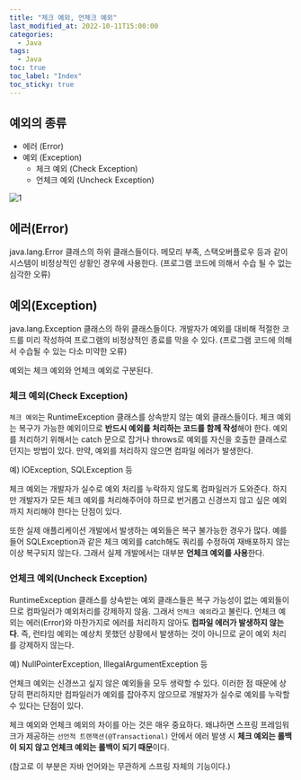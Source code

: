```yaml
---
title: "체크 예외, 언체크 예외"
last_modified_at: 2022-10-11T15:00:00
categories:
  - Java
tags:
  - Java
toc: true
toc_label: "Index"
toc_sticky: true
---
```


## 예외의 종류

- 에러 (Error)
- 예외 (Exception)
    - 체크 예외 (Check Exception)
    - 언체크 예외 (Uncheck Exception)

![1](https://user-images.githubusercontent.com/79130276/195005057-a88cdf36-4676-4547-9e3b-2a13a43fe6b9.png)

## 에러(Error)

java.lang.Error 클래스의 하위 클래스들이다. 메모리 부족, 스택오버플로우 등과 같이 시스템이 비정상적인 상황인 경우에 사용한다. (프로그램 코드에 의해서 수습 될 수 없는 심각한 오류)

## 예외(Exception)

java.lang.Exception 클래스의 하위 클래스들이다. 개발자가 예외를 대비해 적절한 코드를 미리 작성하여 프로그램의 비정상적인 종료를 막을 수 있다. (프로그램 코드에 의해서 수습될 수 있는 다소 미약한 오류) 


예외는 체크 예외와 언체크 예외로 구분된다.

### 체크 예외(Check Exception)

`체크 예외`는 RuntimeException 클래스를 상속받지 않는 예외 클래스들이다. 체크 예외는 복구가 가능한 예외이므로 **반드시 예외를 처리하는 코드를 함께 작성**해야 한다. 예외를 처리하기 위해서는 catch 문으로 잡거나 throws로 예외를 자신을 호출한 클래스로 던지는 방법이 있다. 만약, 예외를 처리하지 않으면 컴파일 에러가 발생한다.

예) IOException, SQLException 등

체크 예외는 개발자가 실수로 예외 처리를 누락하지 않도록 컴파일러가 도와준다. 하지만 개발자가 모든 체크 예외를 처리해주어야 하므로 번거롭고 신경쓰지 않고 싶은 예외까지 처리해야 한다는 단점이 있다.

또한 실제 애플리케이션 개발에서 발생하는 예외들은 복구 불가능한 경우가 많다. 예를 들어 SQLException과 같은 체크 예외를 catch해도 쿼리를 수정하여 재배포하지 않는 이상 복구되지 않는다. 그래서 실제 개발에서는 대부분 **언체크 예외를 사용**한다.

### 언체크 예외(Uncheck Exception)

RuntimeException 클래스를 상속받는 예외 클래스들은 복구 가능성이 없는 예외들이므로 컴파일러가 예외처리를 강제하지 않음. 그래서 `언체크 예외`라고 불린다. 언체크 예외는 에러(Error)와 마찬가지로 에러를 처리하지 않아도 **컴파일 에러가 발생하지 않는다**. 즉, 런타임 예외는 예상치 못했던 상황에서 발생하는 것이 아니므로 굳이 예외 처리를 강제하지 않는다.

예) NullPointerException, IllegalArgumentException 등

언체크 예외는 신경쓰고 싶지 않은 예외들을 모두 생략할 수 있다. 이러한 점 때문에 상당히 편리하지만 컴파일러가 예외를 잡아주지 않으므로 개발자가 실수로 예외를 누락할 수 있다는 단점이 있다.

체크 예외와 언체크 예외의 차이를 아는 것은 매우 중요하다. 왜냐하면 스프링 프레임워크가 제공하는 `선언적 트랜잭션(@Transactional)` 안에서 에러 발생 시 **체크 예외는 롤백이 되지 않고 언체크 예외는 롤백이 되기 때문**이다.

(참고로 이 부분은 자바 언어와는 무관하게 스프링 자체의 기능이다.)
